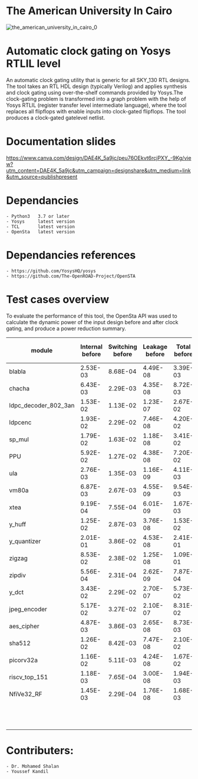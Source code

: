 # The American University In Cairo  
![the_american_university_in_cairo_0](https://user-images.githubusercontent.com/63082375/145812500-c4416b84-b1f0-4c99-b2f5-39622d864d2b.jpg)


# Automatic clock gating on Yosys RTLIL level
An automatic clock gating utility that is generic for all SKY_130 RTL designs. The tool takes an RTL HDL design (typically Verilog) and applies synthesis and clock gating using over-the-shelf commands provided by Yosys.The clock-gating problem is transformed into a graph problem with the help of Yosys RTLIL (register transfer level intermediate language), where the tool replaces all flipflops with enable inputs into clock-gated flipflops. The tool produces a clock-gated gatelevel netlist. 

# Documentation slides
https://www.canva.com/design/DAE4K_5a9jc/peu76OEkvt6rcjPXY_-9Kg/view?utm_content=DAE4K_5a9jc&utm_campaign=designshare&utm_medium=link&utm_source=publishpresent
    
# Dependancies
    - Python3   3.7 or later
    - Yosys     latest version
    - TCL       latest version
    - OpenSta   latest version

# Dependancies references
    - https://github.com/YosysHQ/yosys
    - https://github.com/The-OpenROAD-Project/OpenSTA



# Test cases overview 

To evaluate the performance of this tool, the OpenSta API was used to calculate the dynamic power of the input design before and after clock gating, and produce a power reduction summary. 

| module               | Internal before | Switching before | Leakage before | Total before | Internal after | Switching after | Leakage after | Total after | total power difference | percentage reduction |
|----------------------|-----------------|------------------|----------------|--------------|----------------|-----------------|---------------|-------------|------------------------|----------------------|
| blabla               | 2.53E-03        | 8.68E-04         | 4.49E-08       | 3.39E-03     | 1.34E-03       | 3.53E-04        | 4.59E-08      | 1.69E-03    | 1.70E-03               | 50.22%               |
| chacha               | 6.43E-03        | 2.29E-03         | 4.35E-08       | 8.72E-03     | 3.96E-03       | 8.40E-04        | 4.26E-08      | 4.81E-03    | 3.92E-03               | 44.91%               |
| ldpc_decoder_802_3an | 1.53E-02        | 1.13E-02         | 1.23E-07       | 2.67E-02     | 1.23E-02       | 7.74E-03        | 1.33E-07      | 2.00E-02    | 6.68E-03               | 25.08%               |
| ldpcenc              | 1.93E-02        | 2.29E-02         | 7.46E-08       | 4.20E-02     | 1.03E-02       | 3.53E-03        | 6.91E-08      | 1.39E-02    | 2.81E-02               | 67.01%               |
| sp_mul               | 1.79E-02        | 1.63E-02         | 1.18E-08       | 3.41E-02     | 8.15E-03       | 4.77E-03        | 1.12E-08      | 1.29E-02    | 2.12E-02               | 62.12%               |
| PPU                  | 5.92E-02        | 1.27E-02         | 4.38E-08       | 7.20E-02     | 3.92E-02       | 3.03E-03        | 4.28E-08      | 4.23E-02    | 2.97E-02               | 41.27%               |
| ula                  | 2.76E-03        | 1.35E-03         | 1.16E-09       | 4.11E-03     | 2.40E-04       | 8.87E-05        | 1.17E-09      | 3.28E-04    | 3.78E-03               | 92.03%               |
| vm80a                | 6.87E-03        | 2.67E-03         | 4.55E-09       | 9.54E-03     | 5.23E-03       | 6.71E-04        | 4.44E-09      | 5.90E-03    | 3.64E-03               | 38.19%               |
| xtea                 | 9.19E-04        | 7.55E-04         | 6.01E-09       | 1.67E-03     | 7.61E-04       | 4.25E-04        | 5.70E-09      | 1.19E-03    | 4.87E-04               | 29.10%               |
| y_huff               | 1.25E-02        | 2.87E-03         | 3.76E-08       | 1.53E-02     | 9.32E-03       | 1.27E-03        | 3.64E-08      | 1.06E-02    | 4.71E-03               | 30.72%               |
| y_quantizer          | 2.01E-01        | 3.86E-02         | 4.53E-08       | 2.41E-01     | 1.35E-01       | 1.78E-02        | 3.12E-08      | 1.53E-01    | 8.78E-02               | 36.47%               |
| zigzag               | 8.53E-02        | 2.38E-02         | 1.25E-08       | 1.09E-01     | 4.89E-02       | 6.73E-03        | 9.96E-09      | 5.58E-02    | 5.33E-02               | 48.86%               |
| zipdiv               | 5.56E-04        | 2.31E-04         | 2.62E-09       | 7.87E-04     | 3.62E-04       | 6.90E-05        | 2.56E-09      | 4.32E-04    | 3.56E-04               | 45.17%               |
| y_dct                | 3.43E-02        | 2.29E-02         | 2.70E-07       | 5.73E-02     | 2.44E-02       | 1.28E-02        | 2.68E-07      | 3.72E-02    | 2.01E-02               | 35.07%               |
| jpeg_encoder         | 5.17E-02        | 3.27E-02         | 2.10E-07       | 8.31E-02     | 5.60E-02       | 3.25E-02        | 2.02E-07      | 8.84E-02    | -5.24E-03              | -6.30%               |
| aes_cipher           | 4.87E-03        | 3.86E-03         | 2.65E-08       | 8.73E-03     | 3.34E-03       | 1.48E-03        | 2.60E-08      | 4.82E-03    | 3.91E-03               | 44.76%               |
| sha512               | 1.26E-02        | 8.42E-03         | 7.47E-08       | 2.10E-02     | 7.18E-03       | 3.84E-03        | 6.48E-08      | 1.10E-02    | 9.96E-03               | 47.48%               |
| picorv32a            | 1.16E-02        | 5.11E-03         | 4.24E-08       | 1.67E-02     | 4.41E-03       | 1.42E-03        | 4.14E-08      | 5.83E-03    | 1.09E-02               | 65.18%               |
| riscv_top_151        | 1.18E-03        | 7.65E-04         | 3.00E-08       | 1.94E-03     | 9.12E-04       | 2.48E-04        | 2.86E-08      | 1.16E-03    | 7.80E-04               | 40.17%               |
| NfiVe32_RF           | 1.45E-03        | 2.29E-04         | 1.76E-08       | 1.68E-03     | 9.71E-04       | 3.35E-05        | 1.76E-08      | 1.00E-03    | 6.77E-04               | 40.26%               |
|                      |                 |                  |                |              |                |                 |               |             |                        | avg percentage       |
|                      |                 |                  |                |              |                |                 |               |             |                        | 43.89%               |



# Contributers:
    - Dr. Mohamed Shalan
    - Youssef Kandil
    